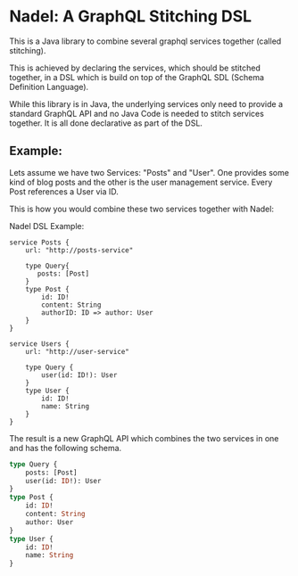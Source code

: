 # Nadel: A GraphQL Stitching DSL 

This is a Java library to combine several graphql services together (called stitching).

This is achieved by declaring the services, which should be stitched together, in a DSL which 
is build on top of the GraphQL SDL (Schema Definition Language). 

While this library is in Java, the underlying services only need to provide a standard
GraphQL API and no Java Code is needed to stitch services together. It is all done declarative as part of the DSL.


## Example:

Lets assume we have two Services: "Posts" and "User". One provides some kind of blog posts and the other
is the user management service. Every Post references a User via ID.

This is how you would combine these two services together with Nadel:

Nadel DSL Example:
```
service Posts {
    url: "http://posts-service"
    
    type Query{
       posts: [Post]
    }
    type Post {
        id: ID!
        content: String
        authorID: ID => author: User
    }
}

service Users {
    url: "http://user-service"
    
    type Query {
        user(id: ID!): User
    }
    type User {
        id: ID!
        name: String
    }
}

```

The result is a new GraphQL API which combines the two services in one and has the following schema.

```graphql
type Query {
    posts: [Post]
    user(id: ID!): User
}       
type Post {
    id: ID!
    content: String
    author: User
}
type User {
    id: ID!
    name: String
}
``` 